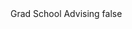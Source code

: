 <?xml version="1.0" encoding="UTF-8"?>
<CustomMetadata xmlns="http://soap.sforce.com/2006/04/metadata">
    <label>Grad School Advising</label>
    <protected>false</protected>
</CustomMetadata>
